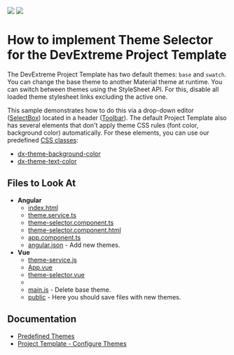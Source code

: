 <!-- default badges list -->
[![](https://img.shields.io/badge/Open_in_DevExpress_Support_Center-FF7200?style=flat-square&logo=DevExpress&logoColor=white)](https://supportcenter.devexpress.com/ticket/details/T1109715)
[![](https://img.shields.io/badge/📖_How_to_use_DevExpress_Examples-e9f6fc?style=flat-square)](https://docs.devexpress.com/GeneralInformation/403183)
<!-- default badges end -->


# How to implement Theme Selector for the DevExtreme Project Template

The DevExtreme Project Template has two default themes: `base` and `swatch`. You can change the base theme to another Material theme at runtime. You can switch between themes using the StyleSheet API. For this, disable all loaded theme stylesheet links excluding the active one.

This sample demonstrates how to do this via a drop-down editor ([SelectBox](https://js.devexpress.com/Documentation/ApiReference/UI_Components/dxSelectBox/)) located in a header ([Toolbar](https://js.devexpress.com/Documentation/ApiReference/UI_Components/dxToolbar/)). The default Project Template also has several elements that don't apply theme CSS rules (font color, background color) automatically. For these elements, you can use our predefined [CSS classes](https://js.devexpress.com/Documentation/ApiReference/UI_Components/CSS_Classes/):

- [dx-theme-background-color](https://js.devexpress.com/Documentation/ApiReference/UI_Components/CSS_Classes/#dx-theme-background-color)
- [dx-theme-text-color](https://js.devexpress.com/Documentation/ApiReference/UI_Components/CSS_Classes/#dx-theme-text-color)

## Files to Look At

- **Angular**
    - [index.html](angular/src/index.html)
    - [theme.service.ts](angular/src/app/shared/services/theme.service.ts)
    - [theme-selector.component.ts](angular/src/app/shared/components/theme-selector/theme-selector.component.ts)
    - [theme-selector.component.html](angular/src/app/shared/components/theme-selector/theme-selector.component.html)
    - [app.component.ts](angular/src/app/app.component.ts)
    - [angular.json](angular/angular.json) - Add new themes.
 - **Vue**
    - [theme-service.js](vue/src/services/theme-service.js)
    - [App.vue](vue/src/App.vue)
    - [theme-selector.vue](vue/src/components/theme-selector.vue)
    - 
    - [main.js](vue/src/main.js) - Delete base theme.
    - [public](vue/public) - Here you should save files with new themes.


## Documentation

- [Predefined Themes](https://js.devexpress.com/Documentation/Guide/Themes_and_Styles/Predefined_Themes/)
- [Project Template - Configure Themes](https://js.devexpress.com/Documentation/Guide/Angular_Components/Application_Template/#Configure_Themes)
